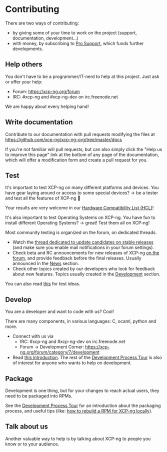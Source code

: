 # Contributing

There are two ways of contributing:
* by giving some of your time to work on the project (support, documentation, development...)
* with money, by subscribing to [Pro Support](https://xcp-ng.com/), which funds further developments.

## Help others

You don't have to be a programmer/IT-nerd to help at this project. Just ask or offer your help:

* Forum: <https://xcp-ng.org/forum>
* IRC: #xcp-ng and #xcp-ng-dev on irc.freenode.net

We are happy about every helping hand!

## Write documentation

Contribute to our documentation with pull requests modifying the files at <https://github.com/xcp-ng/xcp-ng-org/tree/master/docs>

If you're not familiar will pull requests, but can also simply click the "Help us to improve this page" link at the bottom of any page of the documentation, which will offer a modification form and create a pull request for you.

## Test

It's important to test XCP-ng on many different platforms and devices. You have gear laying around or access to some special devices? -> be a tester and test all the features of XCP-ng 🚀

Your results are very welcome in our [Hardware Compatibility List (HCL)](hardware.md)!

It's also important to test Operating Systems on XCP-ng. You have fun to install different Operating Systems? -> great! Test them all on XCP-ng!

Most community testing is organized on the forum, on dedicated threads.
* Watch the [thread dedicated to update candidates on stable releases](https://xcp-ng.org/forum/topic/365/updates-announcements-and-testing) (and make sure you enable mail notifications in your forum settings).
* Check beta and RC announcements for new releases of XCP-ng [on the forum](https://xcp-ng.org/forum), and provide feedback before the final releases. Usually announced in the [News](https://xcp-ng.org/forum/category/11/news) section.
* Check other topics created by our developers who look for feedback about new features. Topics usually created in the [Development](https://xcp-ng.org/forum/category/7/development) section.

You can also read [this](develprocess.md#tests) for test ideas.

## Develop

You are a developer and want to code with us? Cool!

There are many components, in various languages: C, ocaml, python and more.

* Connect with us via
    * IRC: #xcp-ng and #xcp-ng-dev on irc.freenode.net
    * Forum -> Development Corner: <https://xcp-ng.org/forum/category/7/development>
* Read [this introduction](develprocess.md#development). The rest of the [Development Process Tour](develprocess.md) is also of interest for anyone who wants to help on development.

## Package

Development is one thing, but for your changes to reach actual users, they need to be packaged into RPMs.

See the [Development Process Tour](develprocess.md) for an introduction about the packaging process, and useful tips (like: [how to rebuild a RPM for XCP-ng locally](develprocess.md#local-rpm-build)).

## Talk about us

Another valuable way to help is by talking about XCP-ng to people you know or to your audience.
